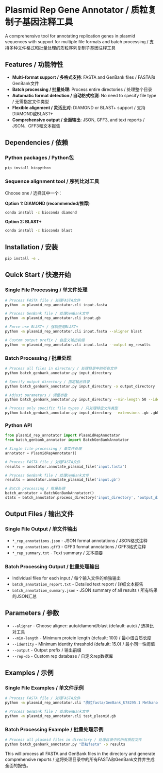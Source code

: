 # Plasmid Rep Gene Annotator / 质粒复制子基因注释工具

A comprehensive tool for annotating replication genes in plasmid sequences with support for multiple file formats and batch processing / 支持多种文件格式和批量处理的质粒序列复制子基因注释工具

## Features / 功能特性

- **Multi-format support / 多格式支持**: FASTA and GenBank files / FASTA和GenBank文件
- **Batch processing / 批量处理**: Process entire directories / 处理整个目录
- **Automatic format detection / 自动格式检测**: No need to specify file type / 无需指定文件类型
- **Flexible alignment / 灵活比对**: DIAMOND or BLAST+ support / 支持DIAMOND或BLAST+
- **Comprehensive output / 全面输出**: JSON, GFF3, and text reports / JSON、GFF3和文本报告

## Dependencies / 依赖

### Python packages / Python包
```bash
pip install biopython
```

### Sequence alignment tool / 序列比对工具
Choose one / 选择其中一个：

**Option 1: DIAMOND (recommended/推荐)**
```bash
conda install -c bioconda diamond
```

**Option 2: BLAST+**
```bash
conda install -c bioconda blast
```

## Installation / 安装

```bash
pip install -e .
```

## Quick Start / 快速开始

### Single File Processing / 单文件处理

```bash
# Process FASTA file / 处理FASTA文件
python -m plasmid_rep_annotator.cli input.fasta

# Process GenBank file / 处理GenBank文件
python -m plasmid_rep_annotator.cli input.gb

# Force use BLAST+ / 强制使用BLAST+
python -m plasmid_rep_annotator.cli input.fasta --aligner blast

# Custom output prefix / 自定义输出前缀
python -m plasmid_rep_annotator.cli input.fasta --output my_results
```

### Batch Processing / 批量处理

```bash
# Process all files in directory / 处理目录中的所有文件
python batch_genbank_annotator.py input_directory

# Specify output directory / 指定输出目录
python batch_genbank_annotator.py input_directory -o output_directory

# Adjust parameters / 调整参数
python batch_genbank_annotator.py input_directory --min-length 50 --identity 20

# Process only specific file types / 只处理特定文件类型
python batch_genbank_annotator.py input_directory --extensions .gb .gbk
```

### Python API

```python
from plasmid_rep_annotator import PlasmidRepAnnotator
from batch_genbank_annotator import BatchGenBankAnnotator

# Single file processing / 单文件处理
annotator = PlasmidRepAnnotator()

# Process FASTA file / 处理FASTA文件
results = annotator.annotate_plasmid_file('input.fasta')

# Process GenBank file / 处理GenBank文件
results = annotator.annotate_plasmid_file('input.gb')

# Batch processing / 批量处理
batch_annotator = BatchGenBankAnnotator()
stats = batch_annotator.process_directory('input_directory', 'output_directory')
```

## Output Files / 输出文件

### Single File Output / 单文件输出
- `*_rep_annotations.json` - JSON format annotations / JSON格式注释
- `*_rep_annotations.gff3` - GFF3 format annotations / GFF3格式注释
- `*_rep_summary.txt` - Text summary / 文本摘要

### Batch Processing Output / 批量处理输出
- Individual files for each input / 每个输入文件的单独输出
- `batch_annotation_report.txt` - Detailed text report / 详细文本报告
- `batch_annotation_summary.json` - JSON summary of all results / 所有结果的JSON汇总

## Parameters / 参数

- `--aligner` - Choose aligner: auto/diamond/blast (default: auto) / 选择比对工具
- `--min-length` - Minimum protein length (default: 100) / 最小蛋白质长度
- `--identity` - Minimum identity threshold (default: 15.0) / 最小同一性阈值
- `--output` - Output prefix / 输出前缀
- `--rep-db` - Custom rep database / 自定义rep数据库

## Examples / 示例

### Single File Examples / 单文件示例

```bash
# Process FASTA file / 处理FASTA文件
python -m plasmid_rep_annotator.cli "质粒fasta/GenBank_U78295.1 Methanosarcina acetivorans plasmid pC2A.fasta"

# Process GenBank file / 处理GenBank文件
python -m plasmid_rep_annotator.cli test_plasmid.gb
```

### Batch Processing Example / 批量处理示例

```bash
# Process all plasmid files in directory / 处理目录中的所有质粒文件
python batch_genbank_annotator.py "质粒fasta" -o results
```

This will process all FASTA and GenBank files in the directory and generate comprehensive reports / 这将处理目录中的所有FASTA和GenBank文件并生成全面的报告。

